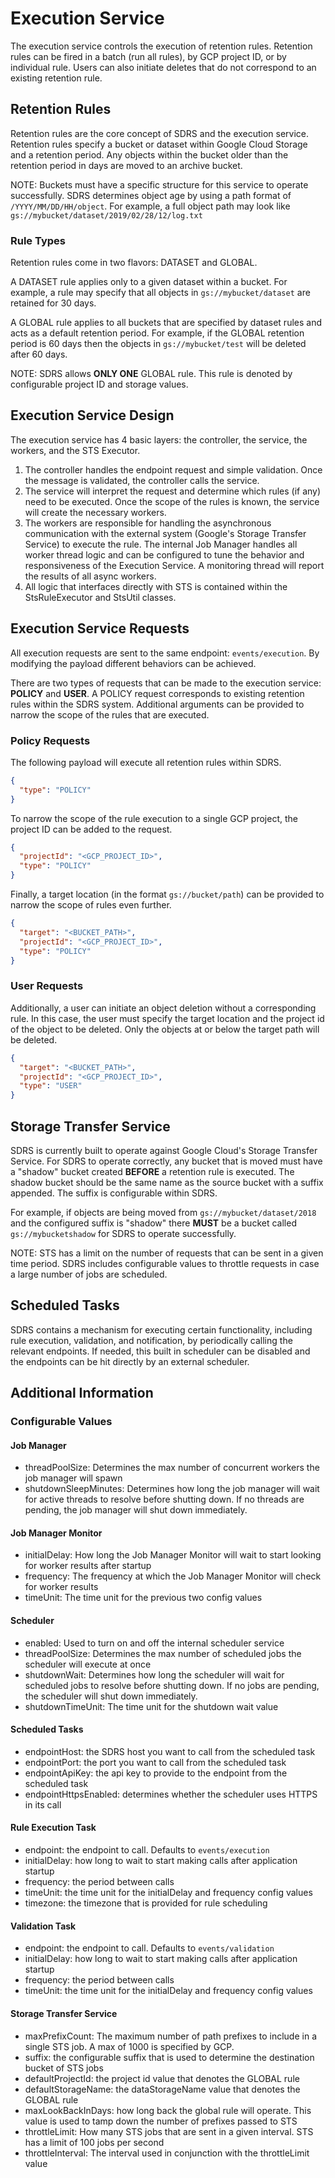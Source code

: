 # Execution Service
The execution service controls the execution of retention rules. Retention rules can be fired in a batch (run all rules), by GCP project ID, or by individual rule. Users can also initiate deletes that do not correspond to an existing retention rule.

## Retention Rules
Retention rules are the core concept of SDRS and the execution service. Retention rules specify a bucket or dataset within Google Cloud Storage and a retention period. Any objects within the bucket older than the retention period in days are moved to an archive bucket.

NOTE: Buckets must have a specific structure for this service to operate successfully. SDRS determines object age by using a path format of `/YYYY/MM/DD/HH/object`. For example, a full object path may look like `gs://mybucket/dataset/2019/02/28/12/log.txt`

### Rule Types

Retention rules come in two flavors: DATASET and GLOBAL. 

A DATASET rule applies only to a given dataset within a bucket. For example, a rule may specify that all objects in `gs://mybucket/dataset` are retained for 30 days.

A GLOBAL rule applies to all buckets that are specified by dataset rules and acts as a default retention period. For example, if the GLOBAL retention period is 60 days then the objects in `gs://mybucket/test` will be deleted after 60 days.

NOTE: SDRS allows **ONLY ONE** GLOBAL rule. This rule is denoted by configurable project ID and storage values.

## Execution Service Design
The execution service has 4 basic layers: the controller, the service, the workers, and the STS Executor. 
1) The controller handles the endpoint request and simple validation. Once the message is validated, the controller calls the service. 
2) The service will interpret the request and determine which rules (if any) need to be executed. Once the scope of the rules is known, the service will create the necessary workers.
3) The workers are responsible for handling the asynchronous communication with the external system (Google's Storage Transfer Service) to execute the rule. The internal Job Manager handles all worker thread logic and can be configured to tune the behavior and responsiveness of the Execution Service. A monitoring thread will report the results of all async workers.
4) All logic that interfaces directly with STS is contained within the StsRuleExecutor and StsUtil classes.

## Execution Service Requests
All execution requests are sent to the same endpoint: `events/execution`. By modifying the payload different behaviors can be achieved.

There are two types of requests that can be made to the execution service: **POLICY** and **USER**. A POLICY request corresponds to existing retention rules within the SDRS system. Additional arguments can be provided to narrow the scope of the rules that are executed.

### Policy Requests

The following payload will execute all retention rules within SDRS.
```json
{
  "type": "POLICY"
}
```

To narrow the scope of the rule execution to a single GCP project, the project ID can be added to the request.
```json
{
  "projectId": "<GCP_PROJECT_ID>",
  "type": "POLICY"
}
```

Finally, a target location (in the format `gs://bucket/path`) can be provided to narrow the scope of rules even further.
```json
{
  "target": "<BUCKET_PATH>",
  "projectId": "<GCP_PROJECT_ID>",
  "type": "POLICY"
}
```

### User Requests
Additionally, a user can initiate an object deletion without a corresponding rule. In this case, the user must specify the target location and the project id of the object to be deleted. Only the objects at or below the target path will be deleted.
```json
{
  "target": "<BUCKET_PATH>",
  "projectId": "<GCP_PROJECT_ID>",
  "type": "USER"
}
```

## Storage Transfer Service
SDRS is currently built to operate against Google Cloud's Storage Transfer Service. For SDRS to operate correctly, any bucket that is moved must have a "shadow" bucket created **BEFORE** a retention rule is executed. The shadow bucket should be the same name as the source bucket with a suffix appended. The suffix is configurable within SDRS.

For example, if objects are being moved from `gs://mybucket/dataset/2018` and the configured suffix is "shadow" there **MUST** be a bucket called `gs://mybucketshadow` for SDRS to operate successfully.

NOTE: STS has a limit on the number of requests that can be sent in a given time period. SDRS includes configurable values to throttle requests in case a large number of jobs are scheduled.

## Scheduled Tasks
SDRS contains a mechanism for executing certain functionality, including rule execution, validation, and notification, by periodically calling the relevant endpoints. If needed, this built in scheduler can be disabled and the endpoints can be hit directly by an external scheduler.

## Additional Information
### Configurable Values
#### Job Manager
* threadPoolSize: Determines the max number of concurrent workers the job manager will spawn
* shutdownSleepMinutes: Determines how long the job manager will wait for active threads to resolve before shutting down. If no threads are pending, the job manager will shut down immediately.
#### Job Manager Monitor
* initialDelay: How long the Job Manager Monitor will wait to start looking for worker results after startup
* frequency: The frequency at which the Job Manager Monitor will check for worker results
* timeUnit: The time unit for the previous two config values
#### Scheduler
* enabled: Used to turn on and off the internal scheduler service
* threadPoolSize: Determines the max number of scheduled jobs the scheduler will execute at once
* shutdownWait: Determines how long the scheduler will wait for scheduled jobs to resolve before shutting down. If no jobs are pending, the scheduler will shut down immediately.
* shutdownTimeUnit: The time unit for the shutdown wait value
#### Scheduled Tasks
* endpointHost: the SDRS host you want to call from the scheduled task
* endpointPort: the port you want to call from the scheduled task
* endpointApiKey: the api key to provide to the endpoint from the scheduled task
* endpointHttpsEnabled: determines whether the scheduler uses HTTPS in its call
#### Rule Execution Task
* endpoint: the endpoint to call. Defaults to `events/execution`
* initialDelay: how long to wait to start making calls after application startup
* frequency: the period between calls
* timeUnit: the time unit for the initialDelay and frequency config values
* timezone: the timezone that is provided for rule scheduling
#### Validation Task
* endpoint: the endpoint to call. Defaults to `events/validation`
* initialDelay: how long to wait to start making calls after application startup
* frequency: the period between calls
* timeUnit: the time unit for the initialDelay and frequency config values
#### Storage Transfer Service
* maxPrefixCount: The maximum number of path prefixes to include in a single STS job. A max of 1000 is specified by GCP.
* suffix: the configurable suffix that is used to determine the destination bucket of STS jobs
* defaultProjectId: the project id value that denotes the GLOBAL rule
* defaultStorageName: the dataStorageName value that denotes the GLOBAL rule
* maxLookBackInDays: how long back the global rule will operate. This value is used to tamp down the number of prefixes passed to STS
* throttleLimit: How many STS jobs that are sent in a given interval. STS has a limit of 100 jobs per second
* throttleInterval: The interval used in conjunction with the throttleLimit value

